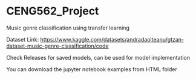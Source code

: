 # CENG562_Project
Music genre classification using transfer learning

Dataset Link: https://www.kaggle.com/datasets/andradaolteanu/gtzan-dataset-music-genre-classification/code

Check Releases for saved models, can be used for model implementation

You can download the jupyter notebook examples from HTML folder
